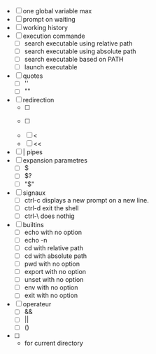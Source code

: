 - [ ] one global variable max
- [ ] prompt on waiting
- [ ] working history
- [ ] execution commande
	- [ ] search executable using relative path
	- [ ] search executable using absolute path
	- [ ] search executable based on PATH
	- [ ] launch executable
- [ ] quotes
	- [ ] ''
	- [ ] ""
- [ ] redirection
	- [ ] >
	- [ ] >>
	- [ ] <
	- [ ] <<
- [ ] | pipes
- [ ] expansion parametres
	- [ ] $
	- [ ] $?
	- [ ] "$"
- [ ] signaux
	- [ ] ctrl-c displays a new prompt on a new line.
	- [ ] ctrl-d exit the shell
	- [ ] ctrl-\ does nothig
- [ ] builtins
	- [ ] echo with no option
	- [ ] echo -n
	- [ ] cd with relative path
	- [ ] cd with absolute path
	- [ ] pwd with no option
	- [ ] export with no option
	- [ ] unset with no option
	- [ ] env with no option
	- [ ] exit with no option
- [ ] operateur
	- [ ] &&
	- [ ] ||
	- [ ] ()
- [ ] * for current directory